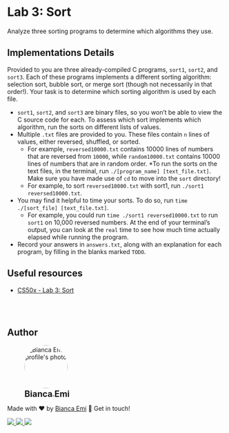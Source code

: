 ﻿# Lab 3: Sort

Analyze three sorting programs to determine which algorithms they use.

## Implementations Details

Provided to you are three already-compiled C programs, `sort1`, `sort2`, and `sort3`. Each of these programs implements a different sorting algorithm: selection sort, bubble sort, or merge sort (though not necessarily in that order!). Your task is to determine which sorting algorithm is used by each file.

* `sort1`, `sort2`, and `sort3` are binary files, so you won’t be able to view the C source code for each. To assess which sort implements which algorithm, run the sorts on different lists of values.
* Multiple `.txt` files are provided to you. These files contain `n` lines of values, either reversed, shuffled, or sorted.
    * For example, `reversed10000.txt` contains 10000 lines of numbers that are reversed from `10000`, while `random10000.txt` contains 10000 lines of numbers that are in random order.
*To run the sorts on the text files, in the terminal, run `./[program_name] [text_file.txt]`. Make sure you have made use of `cd` to move into the `sort` directory!
    * For example, to sort `reversed10000.txt` with sort1, run `./sort1 reversed10000.txt`.
* You may find it helpful to time your sorts. To do so, run `time ./[sort_file] [text_file.txt]`.
    * For example, you could run `time ./sort1 reversed10000.txt` to run `sort1` on 10,000 reversed numbers. At the end of your terminal’s output, you can look at the `real` time to see how much time actually elapsed while running the program.
* Record your answers in `answers.txt`, along with an explanation for each program, by filling in the blanks marked `TODO`.

## Useful resources

- [CS50x - Lab 3: Sort](https://cs50.harvard.edu/x/2022/labs/3/)

<br /><br />

## Author
<div sytle="display: inline-block;">
    <figure>
        <a href="https://github.com/bemibrando" target="_blank">
            <img style="border-radius: 50%;" src="https://avatars.githubusercontent.com/u/102377919?v=4" width="100px" alt="Bianca Emi profile's photo"> <br />
            <sub style="text-align: center; font-size: 1.4em;"><b>Bianca Emi</b></sub>
        </a>
    </figure>
    <p>Made with ♥ by <a href="https://github.com/bemibrando" target="_blank">Bianca Emi</a> 👋 Get in touch!</p>
    <div align="start">
        <a href="https://www.linkedin.com/in/bianca-emi/" target="_blank">
            <img src="https://img.shields.io/badge/LinkedIn-0077B5?style=for-the-badge&logo=linkedin&logoColor=white">
        </a>   
        <a href="https://twitter.com/bemibrando" target="_blank">
            <img src="https://img.shields.io/badge/Twitter-1DA1F2?style=for-the-badge&logo=twitter&logoColor=white">
        </a>   
        <a href="mailto: bemi.brando@outlook.com">
            <img src="https://img.shields.io/badge/bemi.brando@outlook.com-0078D4?style=for-the-badge&logo=microsoft-outlook&logoColor=white">
        </a><br/>
    </div>
</div>